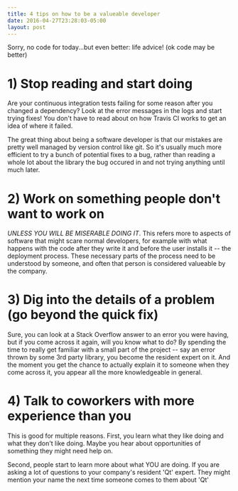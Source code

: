 ```yaml
---
title: 4 tips on how to be a valueable developer
date: 2016-04-27T23:28:03-05:00
layout: post
---
```


Sorry, no code for today...but even better: life advice! (ok code may be better)

# 1) Stop reading and start doing

Are your continuous integration tests failing for some reason after you changed a dependency? Look at the error messages in the logs and start trying fixes! You don't have to read about on how Travis CI works to get an idea of where it failed.

The great thing about being a software developer is that our mistakes are pretty well managed by version control like git. So it's usually much more efficient to try a bunch of potential fixes to a bug, rather than reading a whole lot about the library the bug occured in and not trying anything until much later.

# 2) Work on something people don't want to work on

*UNLESS YOU WILL BE MISERABLE DOING IT*. This refers more to aspects of software that might scare normal developers, for example with what happens with the code after they write it and before the user installs it -- the deployment process. These necessary parts of the process need to be understood by someone, and often that person is considered valueable by the company.

# 3) Dig into the details of a problem (go beyond the quick fix)

Sure, you can look at a Stack Overflow answer to an error you were having, but if you come across it again, will you know what to do? By spending the time to really get familiar with a small part of the project -- say an error thrown by some 3rd party library, you become the resident expert on it. And the moment you get the chance to actually explain it to someone when they come across it, you appear all the more knowledgeable in general.

# 4) Talk to coworkers with more experience than you
	
This is good for multiple reasons. First, you learn what they like doing and what they don't like doing. Maybe you hear about opportunities of something they might need help on.

Second, people start to learn more about what YOU are doing. If you are asking a lot of questions to your company's resident 'Qt' expert. They might mention your name the next time someone comes to them about 'Qt'



